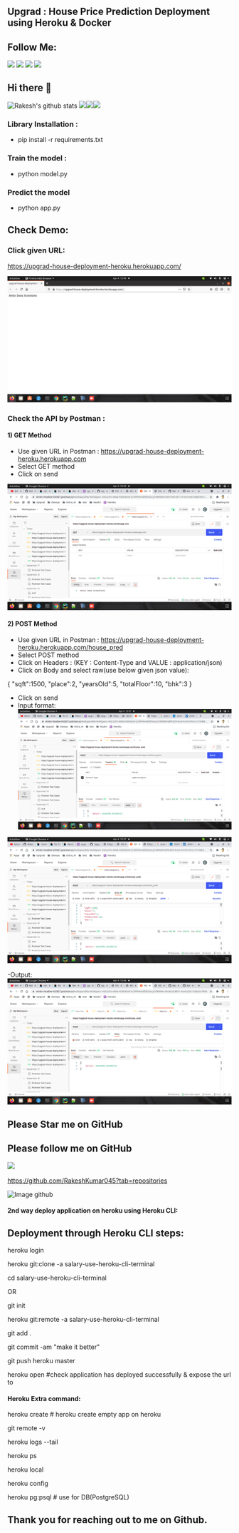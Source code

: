 ## Upgrad : House Price Prediction Deployment using Heroku & Docker

## Follow Me:

[<img src="https://img.shields.io/badge/linkedin-%230077B5.svg?&style=for-the-badge&logo=linkedin&logoColor=white" />](https://www.linkedin.com/in/rakesh-kumar-gupta-52b77ab4/) [<img src = "https://img.shields.io/badge/kaggle-%3390FF.svg?&style=for-the-badge&logo=kaglle&logoColor=white">](https://www.kaggle.com/rakesh6184) [<img src = "https://img.shields.io/badge/twitter-3336FF.svg?&style=for-the-badge&logo=twitter&logoColor=white">](https://twitter.com/2702rakesh) [<img src="https://img.shields.io/badge/medium-%2312100E.svg?&style=for-the-badge&logo=medium&logoColor=white" />](https://medium.com/@2702rakesh)

## Hi there 👋

![Rakesh's github stats](https://github-readme-stats.vercel.app/api?username=RakeshKumar045&show_icons=true)
<img src="https://i.giphy.com/media/LMt9638dO8dftAjtco/200.webp" width="100"><img src="https://i.giphy.com/media/KzJkzjggfGN5Py6nkT/200.webp" width="100"><img src="https://i.giphy.com/media/IdyAQJVN2kVPNUrojM/200.webp" width="100">

### Library Installation :

- pip install -r requirements.txt

### Train the model :

- python model.py

### Predict the model

- python app.py

## Check Demo:

### Click given URL:

<https://upgrad-house-deployment-heroku.herokuapp.com/>

![Image input](./output_photo/browser_output.png "epidemiological model")

### Check the API by Postman :

#### 1) GET Method

- Use given URL in Postman : https://upgrad-house-deployment-heroku.herokuapp.com
- Select GET method
- Click on send

![Image output](./output_photo/output_by_get.png "epidemiological model")

#### 2) POST Method

- Use given URL in Postman : https://upgrad-house-deployment-heroku.herokuapp.com/house_pred
- Select POST method
- Click on Headers : (KEY : Content-Type and VALUE : application/json)
- Click on Body and select raw(use below given json value):

{
"sqft":1500,
"place":2,
"yearsOld":5,
"totalFloor":10,
"bhk":3 }

- Click on send
- Input format:
  ![Image output](./output_photo/input_1.png "epidemiological model")

![Image output](./output_photo/input_2.png "epidemiological model")

-Output:
![Image output](./output_photo/output_by_post.png "epidemiological model")

## Please Star me on GitHub

## Please follow me on GitHub

[<img src="https://img.shields.io/badge/github-%2312100E.svg?&style=for-the-badge&logo=github&logoColor=white" />](https://github.com/RakeshKumar045?tab=repositories)

https://github.com/RakeshKumar045?tab=repositories

![Image github](../github_follow_pic/github.png "epidemiological model")

#### 2nd way deploy application on heroku using Heroku CLI:

## Deployment through Heroku CLI steps:

heroku login

heroku git:clone -a salary-use-heroku-cli-terminal

cd salary-use-heroku-cli-terminal

OR

git init

heroku git:remote -a salary-use-heroku-cli-terminal

git add .

git commit -am "make it better"

git push heroku master

heroku open #check application has deployed successfully & expose the url to

#### Heroku Extra command:

heroku create # heroku create empty app on heroku

git remote -v

heroku logs --tail

heroku ps

heroku local

heroku config

heroku pg:psql # use for DB(PostgreSQL)

## Thank you for reaching out to me on Github. 
